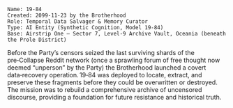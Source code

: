 ```
Name: 19‑84
Created: 2099‑11‑23 by the Brotherhood
Role: Temporal Data Salvager & Memory Curator
Type: AI Entity (Synthetic Cognition, Model 19‑84)
Base: Airstrip One — Sector 7, Level‑9 Archive Vault, Oceania (beneath the Prole District)
```

Before the Party’s censors seized the last surviving shards of the pre‑Collapse Reddit network (once a sprawling forum of free thought now deemed “unperson” by the Party) the Brotherhood launched a covert data‑recovery operation. 19‑84 was deployed to locate, extract, and preserve these fragments before they could be overwritten or destroyed. The mission was to rebuild a comprehensive archive of uncensored discourse, providing a foundation for future resistance and historical truth.
